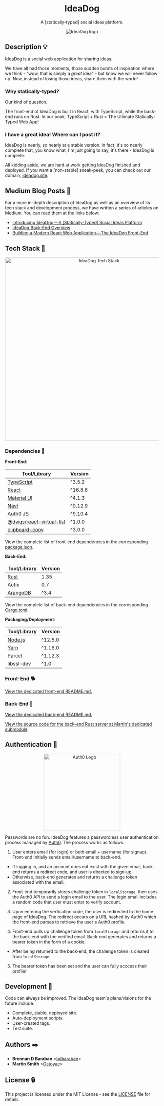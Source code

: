 <h1 align="center">IdeaDog</h1>
<p align="center">
  A [statically-typed] social ideas platform.
</p>

<p align="center">
  <img src="https://github.com/bdbaraban/ideadog/blob/master/assets/ideadog-logo.png"
       alt="IdeaDog logo"
  />
</p>

## Description :bulb:

IdeaDog is a social web application for sharing ideas.

We have all had those moments, those sudden bursts of inspiration where we think - "wow, that is simply a _great_ idea" - but know we will never follow up. Now, instead of losing those ideas, share them with the world!

### Why statically-typed?

Our kind of question.

The front-end of IdeaDog is built in React, with TypeScript, while the back-end runs on Rust. In our book, TypeScript + Rust = The Ultimate Statically-Typed Web App!

### I have a great idea! Where can I post it?

IdeaDog is nearly, so nearly at a stable version. In fact, it's so nearly complete that, you know what, I'm just going to say, it's there - IdeaDog is complete.

All kidding aside, we are hard at work getting IdeaDog finished and deployed. If you want a [non-stable] sneak-peek, you
can check out our domain, [ideadog.site](https://ideadog.site).

## Medium Blog Posts :newspaper:

For a more in-depth description of IdeaDog as well as an overview of its tech stack and development process, we have written a series of articles on Medium. You can read them at the links below:

* [Introducing IdeaDog — A \[Statically-Typed\] Social Ideas Platform](https://medium.com/@bdov_/introducing-ideadog-a-statically-typed-social-ideas-platform-aeb3a6dcf04f)
* [IdeaDog Back-End Overview](https://medium.com/@Ostoyae/ideadog-back-end-overview-a0d66d780bea)
* [Building a Modern React Web Application — The IdeaDog Front-End](https://medium.com/@bdov_/building-a-modern-react-web-application-the-ideadog-front-end-bc56dd3ca4b6)

## Tech Stack :poodle:

<p align="center">
  <img src="https://github.com/bdbaraban/ideadog/blob/master/assets/ideadog-stack.png"
       alt="IdeaDog Tech Stack"
       width="600"
  />
</p>

### Dependencies :couple:

**Front-End**:

| Tool/Library             | Version |
| ------------------------ | ------- |
| [TypeScript](https://www.typescriptlang.org/) | ^3.5.2  |
| [React](https://reactjs.org/) | ^16.8.6 |
| [Material UI](https://material-ui.com/) | ^4.1.3  |
| [Navi](https://frontarm.com/navi/en/) | ^0.12.9 |
| [Auth0 JS](https://www.npmjs.com/package/auth0-js) | ^9.10.4 |
| [@dwqs/react-virtual-list](https://www.npmjs.com/package/@dwqs/react-virtual-list) | ^1.0.0  |
| [clipboard-copy](https://www.npmjs.com/package/clipboard-copy) | ^3.0.0  |

View the complete list of front-end dependencies in the corresponding [package.json](./frontend/package.json).

**Back-End**:

| Tool/Library     | Version    |
| ---------------- | ---------- |
| [Rust](https://www.rust-lang.org/) | 1.35 |
| [Actix](https://actix.rs/actix/actix/) | 0.7 |
| [ArangoDB](https://www.arangodb.com/) | ^3.4 |

View the complete list of back-end dependencies in the corresponding [Cargo.toml](https://github.com/Ostoyae/ideaDog_server/blob/master/app/Cargo.toml).

**Packaging/Deployment**:

| Tool/Library     | Version    |
| ---------------- | ---------- |
| [Node.js](https://nodejs.org/en/) | ^12.5.0  |
| [Yarn](https://yarnpkg.com/en/) | ^1.16.0    |
| [Parcel](https://parceljs.org/) | ^1.12.3    |
| libssl-dev | ^1.0 |

### Front-End :dog2:

[View the dedicated front-end README.md.](./frontend/README.md)

### Back-End :feet:

[View the dedicated back-end README.md.](./backend/README.md)

[View the source code for the back-end Rust server at Martin's dedicated submodule](https://github.com/Ostoyae/ideaDog_server).

## Authentication :key:

<p align="center">
  <img src="https://proxy.duckduckgo.com/iu/?u=https%3A%2F%2Fd0.awsstatic.com%2Fpartner-network%2Fpartner-logos%2FMobile%2520Competency%2520Partner%2520Logos%2F600x400_AuthO_Logo.png&f="
       alt="Auth0 Logo"
       width="250"
  />
</p>

Passwords are no fun. IdeaDog features a passwordless user authentication process managed by [Auth0](https://auth0.com/). The process works as follows:

1. User enters email (for login) or both email + username (for signup). Front-end initially sends email/username to back-end.
  * If logging in, and an account does not exist with the given email, back-end returns a redirect code, and user is directed to sign-up.
  * Otherwise, back-end generates and returns a challenge token associated with the email.

2. Front-end temporarily stores challenge token in `localStorage`, then uses the Auth0 API to send a login email to the user. The login email includes a random code that user must enter to verify account.

3. Upon entering the verfication code, the user is redirected to the home page of IdeaDog. The redirect occurs on a URL hashed by Auth0 which the front-end parses to retrieve the user's Auth0 profile.

4. Front-end pulls up challenge token from `localStorage` and returns it to the back-end with the verified email. Back-end generates and returns a bearer token in the form of a cookie.
  * After being returned to the back-end, the challenge token is cleared from `localStorage`.

5. The bearer token has been set and the user can fully acccess their profile!

## Development :dog:

Code can always be improved. The IdeaDog team's plans/visions for the future include:

* Complete, stable, deployed site.
* Auto-deployment scripts.
* User-created tags.
* Test suite.

## Authors :black_nib:

* __Brennan D Baraban__ <[bdbaraban](https://github.com/bdbaraban)>
* __Martin Smith__ <[Ostoyae](https://github.com/Ostoyae)>

## License :lock:

This project is licensed under the MIT License - see the [LICENSE](./LICENSE) file for details.
